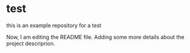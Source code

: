 # test
this is an example repository for a test

Now, I am editing the README file. Adding some more details about the project descriprion.
